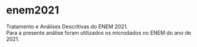 # enem2021
 Tratamento e Análises Descritivas do ENEM 2021.  
 Para a presente análise foram utilizados os microdados no ENEM do ano de 2021.

